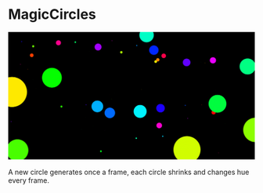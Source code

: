 # MagicCircles

<img src="https://github.com/jzkarap/MagicCircles/blob/master/circles.gif?raw=true">

A new circle generates once a frame, each circle shrinks and changes hue every frame.
